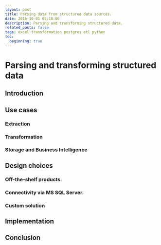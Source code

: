 ```yaml
---
layout: post
title: Parsing data from structured data sources.
date: 2016-10-01 05:18:00
description: Parsing and transforming structured data.
related_posts: false
tags: excel transformation postgres etl python
toc: 
  beginning: true
---
```


# Parsing and transforming structured data

## Introduction


## Use cases
### Extraction
### Transformation
### Storage and Business Intelligence


## Design choices
### Off-the-shelf products.
### Connectivity via MS SQL Server.
### Custom solution

## Implementation


## Conclusion
